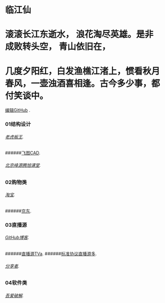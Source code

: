 # 临江仙
# 滚滚长江东逝水， 浪花淘尽英雄。是非成败转头空， 青山依旧在，
# 几度夕阳红，白发渔樵江渚上，惯看秋月春风，一壶浊酒喜相逢。古今多少事，都付笑谈中。

[编辑GitHub](https://github.com/1734320/1734320.github.io/edit/master/README.md) .

### 01结构设计
######  [老虎板王](http://www.banwangcad.com/index.aspx).
######[飞图CAD](https://www.ftcad.com/).
###### [北京峰源腾旭课堂](https://ke.qq.com/course/133303?taid=12328733688072375).

### 02购物类
###### [淘宝](https://www.taobao.com/).
######[京东](https://www.jd.com//).


### 03直播源
###### [GitHub博客](https://1734320.github.io/).
######[直播源TVa](https://1734320.github.io/tva.txt).
######[标准协议直播源多](https://github.com/SPX372928/MyIPTV).
###### [分享者](https://www.sharerw.com/).




### 04软件类
###### [吾爱破解](https://www.52pojie.cn/).

